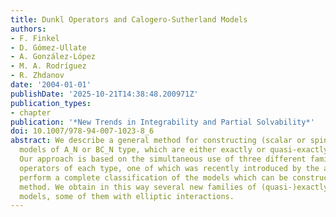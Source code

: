 ```yaml
---
title: Dunkl Operators and Calogero-Sutherland Models
authors:
- F. Finkel
- D. Gómez-Ullate
- A. González-López
- M. A. Rodríguez
- R. Zhdanov
date: '2004-01-01'
publishDate: '2025-10-21T14:38:48.200971Z'
publication_types:
- chapter
publication: '*New Trends in Integrability and Partial Solvability*'
doi: 10.1007/978-94-007-1023-8_6
abstract: We describe a general method for constructing (scalar or spin) Calogero-Sutherland
  models of A_N or BC_N type, which are either exactly or quasi-exactly solvable.
  Our approach is based on the simultaneous use of three different families of Dunkl
  operators of each type, one of which was recently introduced by the authors. We
  perform a complete classification of the models which can be constructed by our
  method. We obtain in this way several new families of (quasi-)exactly solvable Calogero-Sutherland
  models, some of them with elliptic interactions.
---
```

